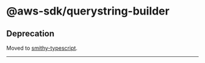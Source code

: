 # @aws-sdk/querystring-builder

## Deprecation

Moved to [smithy-typescript](https://github.com/awslabs/smithy-typescript/tree/main/packages).

---
